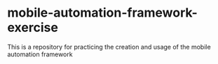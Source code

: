 # mobile-automation-framework-exercise
This is a repository for practicing the creation and usage of the mobile automation framework

